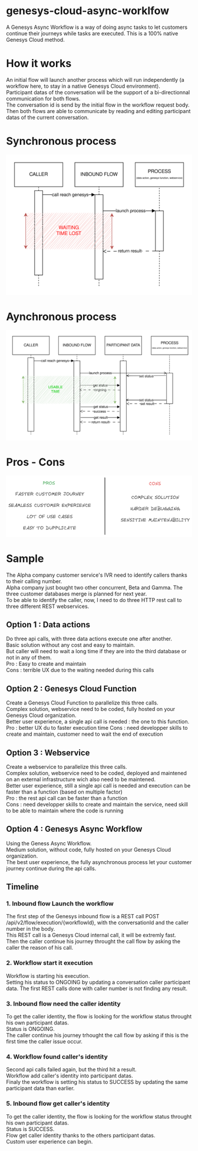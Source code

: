 # genesys-cloud-async-worklfow
A Genesys Async Workflow is a way of doing async tasks to let customers continue their journeys while tasks are executed. This is a 100% native Genesys Cloud method.

# How it works
An initial flow will launch another process which will run independently (a workflow here, to stay in a native Genesys Cloud environment).  
Participant datas of the conversation will be the support of a bi-directionnal communication for both flows.  
The conversation id is send by the initial flow in the workflow request body.  
Then both flows are able to communicate by reading and editing participant datas of the current conversation.  

# Synchronous process
![](docs/synchronous.png)

# Aynchronous process
![](docs/asynchronous.png)

# Pros - Cons
![](docs/proscons.png)

# Sample
The Alpha company customer service's IVR  need to identify callers thanks to their calling number.  
Alpha company just bought two other concurrent, Beta and Gamma. The three customer databases merge is planned for next year.  
To be able to identify the caller, now, I need to do three HTTP rest call to three different REST webservices.  

## Option 1 : Data actions
Do three api calls, with three data actions execute one after another.  
Basic solution without any cost and easy to maintain.  
But caller will need to wait a long time if they are into the third database or not in any of them.  
Pro : Easy to create and maintain  
Cons : terrible UX due to the waiting needed during this calls

## Option 2 : Genesys Cloud Function
Create a Genesys Cloud Function to parallelize this three calls.  
Complex solution, webservice need to be coded, fully hosted on your Genesys Cloud organization.  
Better user experience, a single api call is needed : the one to this function.
Pro : better UX du to faster execution time
Cons : need developper skills to create and maintain, customer need to wait the end of execution

## Option 3 : Webservice
Create a webservice to parallelize this three calls.  
Complex solution, webservice need to be coded, deployed and maintened on an external infrastructure wich also need to be maintened.  
Better user experience, still a single api call is needed and execution can be faster than a function (based on multiple factor)  
Pro : the rest api call can be faster than a function  
Cons : need developper skills to create and maintain the service, need skill to be able to maintain where the code is running

## Option 4 : Genesys Async Workflow
Using the Geness Async Workflow.  
Medium solution, without code, fully hosted on your Genesys Cloud organization.  
The best user experience, the fully asynchronous process let your customer journey continue during the api calls.

## Timeline
### 1. Inbound flow Launch the workflow
The first step of the Genesys inbound flow is a REST call POST /api/v2/flow/execution/{workflowId}, with the conversationId and the caller number in the body.    
This REST call  is a Genesys Cloud internal call, it will be extremly fast.  
Then the caller continue his journey throught the call flow by asking the caller the reason of his call.  
### 2. Workflow start it execution
Workflow is starting his execution.  
Setting his status to ONGOING by updating a conversation caller participant data.
The first REST calls done with caller number is not finding any result.
### 3. Inbound flow need the caller identity
To get the caller identity, the flow is looking for the workflow status throught his own participant datas.  
Status is ONGOING.  
The caller continue his journey trhought the call flow by asking if this is the first time the caller issue occur.
### 4. Workflow found caller's identity
Second api calls failed again, but the third hit a result.  
Workflow add caller's identity into participant datas.  
Finaly the workflow is setting his status to SUCCESS by updating the same participant data than earlier.
### 5. Inbound flow get caller's identity
To get the caller identity, the flow is looking for the workflow status throught his own participant datas.  
Status is SUCCESS.  
Flow get caller identity thanks to the others participant datas.  
Custom user experience can begin.
